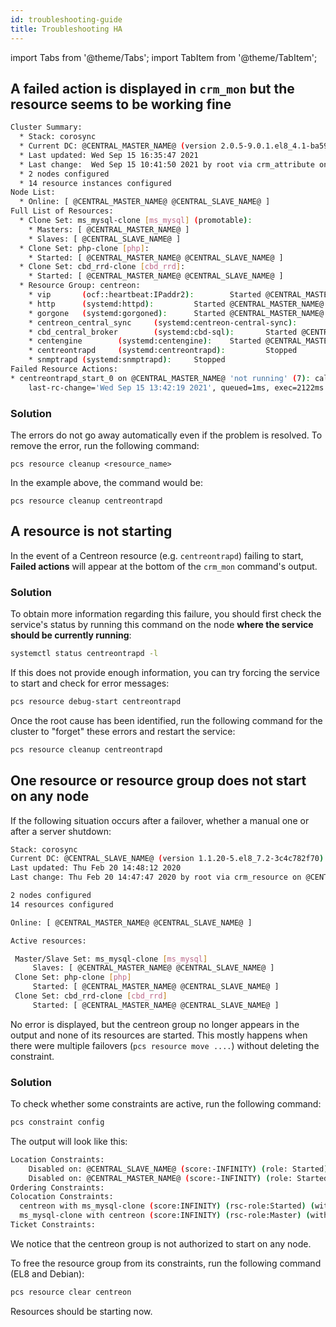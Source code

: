 ```yaml
---
id: troubleshooting-guide
title: Troubleshooting HA
---
```

import Tabs from '@theme/Tabs';
import TabItem from '@theme/TabItem';

## A failed action is displayed in `crm_mon` but the resource seems to be working fine

```bash
Cluster Summary:
  * Stack: corosync
  * Current DC: @CENTRAL_MASTER_NAME@ (version 2.0.5-9.0.1.el8_4.1-ba59be7122) - partition with quorum
  * Last updated: Wed Sep 15 16:35:47 2021
  * Last change:  Wed Sep 15 10:41:50 2021 by root via crm_attribute on @CENTRAL_MASTER_NAME@
  * 2 nodes configured
  * 14 resource instances configured
Node List:
  * Online: [ @CENTRAL_MASTER_NAME@ @CENTRAL_SLAVE_NAME@ ]
Full List of Resources:
  * Clone Set: ms_mysql-clone [ms_mysql] (promotable):
    * Masters: [ @CENTRAL_MASTER_NAME@ ]
    * Slaves: [ @CENTRAL_SLAVE_NAME@ ]
  * Clone Set: php-clone [php]:
    * Started: [ @CENTRAL_MASTER_NAME@ @CENTRAL_SLAVE_NAME@ ]
  * Clone Set: cbd_rrd-clone [cbd_rrd]:
    * Started: [ @CENTRAL_MASTER_NAME@ @CENTRAL_SLAVE_NAME@ ]
  * Resource Group: centreon:
    * vip       (ocf::heartbeat:IPaddr2):        Started @CENTRAL_MASTER_NAME@
    * http      (systemd:httpd):         Started @CENTRAL_MASTER_NAME@
    * gorgone   (systemd:gorgoned):      Started @CENTRAL_MASTER_NAME@
    * centreon_central_sync     (systemd:centreon-central-sync):         Started @CENTRAL_MASTER_NAME@
    * cbd_central_broker        (systemd:cbd-sql):       Started @CENTRAL_MASTER_NAME@
    * centengine        (systemd:centengine):    Started @CENTRAL_MASTER_NAME@
    * centreontrapd     (systemd:centreontrapd):         Stopped
    * snmptrapd (systemd:snmptrapd):     Stopped
Failed Resource Actions:
* centreontrapd_start_0 on @CENTRAL_MASTER_NAME@ 'not running' (7): call=82, status=complete, exitreason='',
    last-rc-change='Wed Sep 15 13:42:19 2021', queued=1ms, exec=2122ms
```

### Solution

The errors do not go away automatically even if the problem is resolved. To remove the error, run the following command:

```shell
pcs resource cleanup <resource_name>
```

In the example above, the command would be:

```shell
pcs resource cleanup centreontrapd
```

## A resource is not starting

In the event of a Centreon resource (e.g. `centreontrapd`) failing to start, **Failed actions** will appear at the bottom of the `crm_mon` command's output.

### Solution

To obtain more information regarding this failure, you should first check the service's status by running this command on the node **where the service should be currently running**:

```bash
systemctl status centreontrapd -l
```

If this does not provide enough information, you can try forcing the service to start and check for error messages:

```bash
pcs resource debug-start centreontrapd
```

Once the root cause has been identified, run the following command for the cluster to "forget" these errors and restart the service:

```bash
pcs resource cleanup centreontrapd
```

## One resource or resource group does not start on any node

If the following situation occurs after a failover, whether a manual one or after a server shutdown:

```bash
Stack: corosync
Current DC: @CENTRAL_SLAVE_NAME@ (version 1.1.20-5.el8_7.2-3c4c782f70) - partition with quorum
Last updated: Thu Feb 20 14:48:12 2020
Last change: Thu Feb 20 14:47:47 2020 by root via crm_resource on @CENTRAL_MASTER_NAME@

2 nodes configured
14 resources configured

Online: [ @CENTRAL_MASTER_NAME@ @CENTRAL_SLAVE_NAME@ ]

Active resources:

 Master/Slave Set: ms_mysql-clone [ms_mysql]
     Slaves: [ @CENTRAL_MASTER_NAME@ @CENTRAL_SLAVE_NAME@ ]
 Clone Set: php-clone [php]
     Started: [ @CENTRAL_MASTER_NAME@ @CENTRAL_SLAVE_NAME@ ]
 Clone Set: cbd_rrd-clone [cbd_rrd]
     Started: [ @CENTRAL_MASTER_NAME@ @CENTRAL_SLAVE_NAME@ ]
```

No error is displayed, but the centreon group no longer appears in the output and none of its resources are started. This mostly happens when there were multiple failovers (`pcs resource move ....`) without deleting the constraint.

### Solution

To check whether some constraints are active, run the following command:

```bash
pcs constraint config
```

The output will look like this:

```bash
Location Constraints:
    Disabled on: @CENTRAL_SLAVE_NAME@ (score:-INFINITY) (role: Started)
    Disabled on: @CENTRAL_MASTER_NAME@ (score:-INFINITY) (role: Started)
Ordering Constraints:
Colocation Constraints:
  centreon with ms_mysql-clone (score:INFINITY) (rsc-role:Started) (with-rsc-role:Master)
  ms_mysql-clone with centreon (score:INFINITY) (rsc-role:Master) (with-rsc-role:Started)
Ticket Constraints:
```

We notice that the centreon group is not authorized to start on any node.

To free the resource group from its constraints, run the following command (EL8 and Debian):

```bash
pcs resource clear centreon
```

Resources should be starting now.
